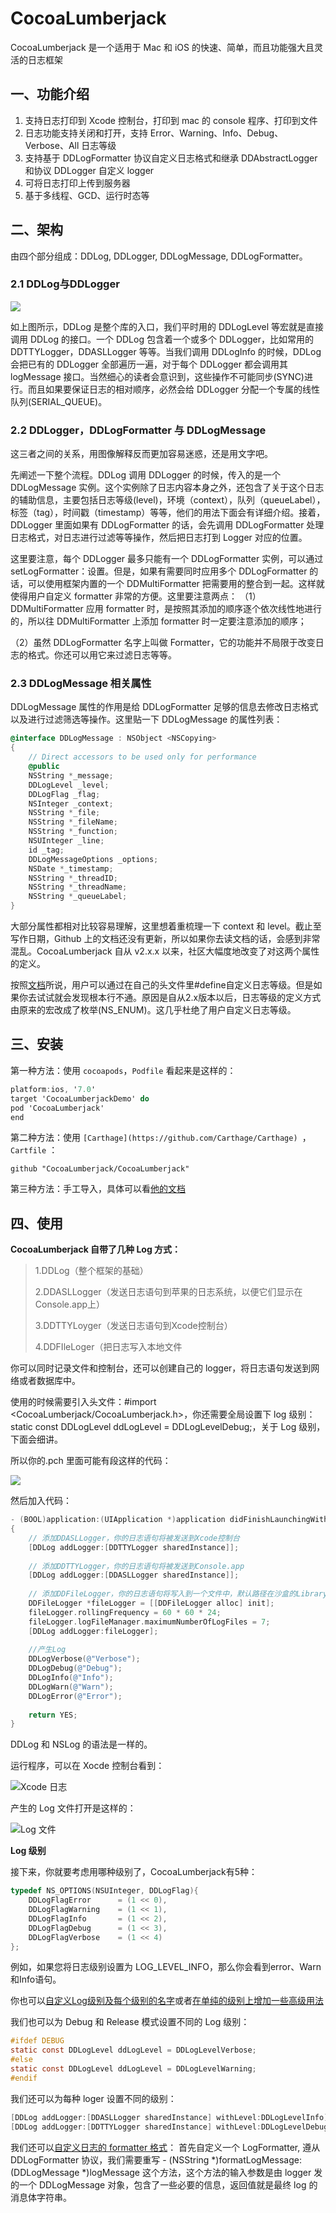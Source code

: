 # CocoaLumberjack

CocoaLumberjack 是一个适用于 Mac 和 iOS 的快速、简单，而且功能强大且灵活的日志框架

## 一、功能介绍

1. 支持日志打印到 Xcode 控制台，打印到 mac 的 console 程序、打印到文件
2. 日志功能支持关闭和打开，支持 Error、Warning、Info、Debug、Verbose、All 日志等级
3. 支持基于 DDLogFormatter 协议自定义日志格式和继承 DDAbstractLogger 和协议 DDLogger 自定义 logger
4. 可将日志打印上传到服务器
5. 基于多线程、GCD、运行时态等

## 二、架构

由四个部分组成：DDLog, DDLogger, DDLogMessage, DDLogFormatter。

### 2.1 DDLog与DDLogger

![](https://github.com/3rdPartyLibraryAnalysis/CocoaLumberjack/blob/master/15335271789746.png)

如上图所示，DDLog 是整个库的入口，我们平时用的 DDLogLevel 等宏就是直接调用 DDLog 的接口。一个 DDLog 包含着一个或多个 DDLogger，比如常用的DDTTYLogger，DDASLLogger 等等。当我们调用 DDLogInfo 的时候，DDLog 会把已有的 DDLogger 全部遍历一遍，对于每个 DDLogger 都会调用其 logMessage 接口。当然细心的读者会意识到，这些操作不可能同步(SYNC)进行。而且如果要保证日志的相对顺序，必然会给 DDLogger 分配一个专属的线性队列(SERIAL_QUEUE)。

### 2.2 DDLogger，DDLogFormatter 与 DDLogMessage

这三者之间的关系，用图像解释反而更加容易迷惑，还是用文字吧。

先阐述一下整个流程。DDLog 调用 DDLogger 的时候，传入的是一个 DDLogMessage 实例。这个实例除了日志内容本身之外，还包含了关于这个日志的辅助信息，主要包括日志等级(level)，环境（context），队列（queueLabel），标签（tag），时间戳（timestamp）等等，他们的用法下面会有详细介绍。接着，DDLogger 里面如果有 DDLogFormatter 的话，会先调用 DDLogFormatter 处理日志格式，对日志进行过滤等等操作，然后把日志打到 Logger 对应的位置。

这里要注意，每个 DDLogger 最多只能有一个 DDLogFormatter 实例，可以通过 setLogFormatter：设置。但是，如果有需要同时应用多个 DDLogFormatter 的话，可以使用框架内置的一个 DDMultiFormatter 把需要用的整合到一起。这样就使得用户自定义 formatter 非常的方便。这里要注意两点：
（1）DDMultiFormatter 应用 formatter 时，是按照其添加的顺序逐个依次线性地进行的，所以往 DDMultiFormatter 上添加 formatter 时一定要注意添加的顺序；

（2）虽然 DDLogFormatter 名字上叫做 Formatter，它的功能并不局限于改变日志的格式。你还可以用它来过滤日志等等。

### 2.3 DDLogMessage 相关属性
DDLogMessage 属性的作用是给 DDLogFormatter 足够的信息去修改日志格式以及进行过滤筛选等操作。这里贴一下 DDLogMessage 的属性列表：
```objectivec
@interface DDLogMessage : NSObject <NSCopying>
{
    // Direct accessors to be used only for performance
    @public
    NSString *_message;
    DDLogLevel _level;
    DDLogFlag _flag;
    NSInteger _context;
    NSString *_file;
    NSString *_fileName;
    NSString *_function;
    NSUInteger _line;
    id _tag;
    DDLogMessageOptions _options;
    NSDate *_timestamp;
    NSString *_threadID;
    NSString *_threadName;
    NSString *_queueLabel;
}
```
大部分属性都相对比较容易理解，这里想着重梳理一下 context 和 level。截止至写作日期，Github 上的文档还没有更新，所以如果你去读文档的话，会感到非常混乱。CocoaLumberjack 自从 v2.x.x 以来，社区大幅度地改变了对这两个属性的定义。

按照[文档](https://github.com/CocoaLumberjack/CocoaLumberjack/blob/master/Documentation/CustomLogLevels.md)所说，用户可以通过在自己的头文件里#define自定义日志等级。但是如果你去试试就会发现根本行不通。原因是自从2.x版本以后，日志等级的定义方式由原来的宏改成了枚举(NS_ENUM)。这几乎杜绝了用户自定义日志等级。


## 三、安装

第一种方法：使用 `cocoapods`，`Podfile` 看起来是这样的：

```objectivec
platform:ios, '7.0'
target 'CocoaLumberjackDemo' do
pod 'CocoaLumberjack'
end
```
第二种方法：使用 `[Carthage](https://github.com/Carthage/Carthage) `， `Cartfile` ：

`github "CocoaLumberjack/CocoaLumberjack"`

第三种方法：手工导入，具体可以看[他的文档](https://github.com/CocoaLumberjack/CocoaLumberjack/blob/master/Documentation/GettingStarted.md#manual-installation)

## 四、使用

**CocoaLumberjack 自带了几种 Log 方式：**

> 1.DDLog（整个框架的基础）
>
> 2.DDASLLogger（发送日志语句到苹果的日志系统，以便它们显示在Console.app上）
>
> 3.DDTTYLoyger（发送日志语句到Xcode控制台）
>
> 4.DDFIleLoger（把日志写入本地文件

你可以同时记录文件和控制台，还可以创建自己的 logger，将日志语句发送到网络或者数据库中。

使用的时候需要引入头文件：#import <CocoaLumberjack/CocoaLumberjack.h>，你还需要全局设置下 log 级别：static const DDLogLevel ddLogLevel = DDLogLevelDebug;，关于 Log 级别，下面会细讲。

所以你的.pch 里面可能有段这样的代码：

![](https://github.com/3rdPartyLibraryAnalysis/CocoaLumberjack/blob/master/15335275099106.png)

然后加入代码：

```objectivec
- (BOOL)application:(UIApplication *)application didFinishLaunchingWithOptions:(NSDictionary *)launchOptions
{
    // 添加DDASLLogger，你的日志语句将被发送到Xcode控制台
    [DDLog addLogger:[DDTTYLogger sharedInstance]];
    
    // 添加DDTTYLogger，你的日志语句将被发送到Console.app
    [DDLog addLogger:[DDASLLogger sharedInstance]];
    
    // 添加DDFileLogger，你的日志语句将写入到一个文件中，默认路径在沙盒的Library/Caches/Logs/目录下，文件名为bundleid+空格+日期.log。
    DDFileLogger *fileLogger = [[DDFileLogger alloc] init];
    fileLogger.rollingFrequency = 60 * 60 * 24;
    fileLogger.logFileManager.maximumNumberOfLogFiles = 7;
    [DDLog addLogger:fileLogger];
    
    //产生Log
    DDLogVerbose(@"Verbose");
    DDLogDebug(@"Debug");
    DDLogInfo(@"Info");
    DDLogWarn(@"Warn");
    DDLogError(@"Error");
    
    return YES;
}
```

DDLog 和 NSLog 的语法是一样的。

运行程序，可以在 Xocde 控制台看到：

![Xcode 日志](https://github.com/3rdPartyLibraryAnalysis/CocoaLumberjack/blob/master/15335275615889.png)

产生的 Log 文件打开是这样的：

![Log 文件](https://github.com/3rdPartyLibraryAnalysis/CocoaLumberjack/blob/master/15335275741484.png)

**Log 级别**

接下来，你就要考虑用哪种级别了，CocoaLumberjack有5种：
```objectivec
typedef NS_OPTIONS(NSUInteger, DDLogFlag){
    DDLogFlagError      = (1 << 0),
    DDLogFlagWarning    = (1 << 1),
    DDLogFlagInfo       = (1 << 2),
    DDLogFlagDebug      = (1 << 3),
    DDLogFlagVerbose    = (1 << 4)
};
```
例如，如果您将日志级别设置为 LOG_LEVEL_INFO，那么你会看到error、Warn和Info语句。

你也可以[自定义Log级别及每个级别的名字](https://github.com/CocoaLumberjack/CocoaLumberjack/blob/master/Documentation/CustomLogLevels.md)或者[在单纯的级别上增加一些高级用法](https://github.com/CocoaLumberjack/CocoaLumberjack/blob/master/Documentation/FineGrainedLogging.md)

我们也可以为 Debug 和 Release 模式设置不同的 Log 级别：
```objectivec
#ifdef DEBUG 
static const DDLogLevel ddLogLevel = DDLogLevelVerbose;
#else 
static const DDLogLevel ddLogLevel = DDLogLevelWarning;
#endif
```
我们还可以为每种 loger 设置不同的级别：

```objectivec
[DDLog addLogger:[DDASLLogger sharedInstance] withLevel:DDLogLevelInfo];
[DDLog addLogger:[DDTTYLogger sharedInstance] withLevel:DDLogLevelDebug];
```

我们还可以[自定义日志的 formatter 格式](https://github.com/CocoaLumberjack/CocoaLumberjack/blob/master/Documentation/CustomFormatters.md)：
首先自定义一个 LogFormatter, 遵从 DDLogFormatter 协议，我们需要重写 - (NSString *)formatLogMessage:(DDLogMessage *)logMessage 这个方法，这个方法的输入参数是由 logger 发的一个 DDLogMessage 对象，包含了一些必要的信息，返回值就是最终 log 的消息体字符串。

